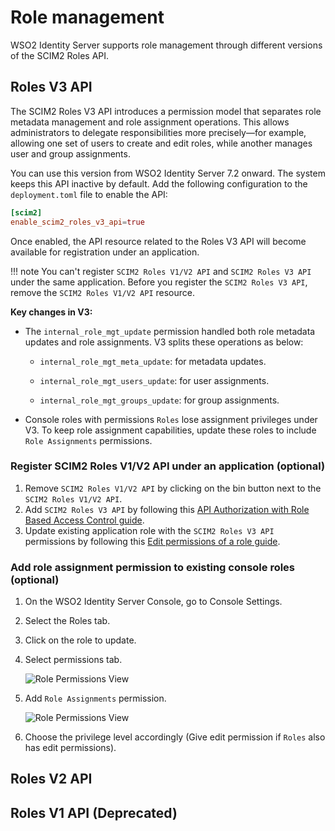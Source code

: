 # Role management

WSO2 Identity Server supports role management through different versions of the SCIM2 Roles API.

## Roles V3 API

The SCIM2 Roles V3 API introduces a permission model that separates role metadata management and role assignment operations. This allows administrators to delegate responsibilities more precisely—for example, allowing one set of users to create and edit roles, while another manages user and group assignments.

You can use this version from WSO2 Identity Server 7.2 onward. The system keeps this API inactive by default. Add the following configuration to the `deployment.toml` file to enable the API:

```toml
[scim2]
enable_scim2_roles_v3_api=true
```

Once enabled, the API resource related to the Roles V3 API will become available for registration under an application.

!!! note
    You can't register `SCIM2 Roles V1/V2 API` and `SCIM2 Roles V3 API` under the same application. Before you register the `SCIM2 Roles V3 API`, remove the `SCIM2 Roles V1/V2 API` resource.

**Key changes in V3:**

- The `internal_role_mgt_update` permission handled both role metadata updates and role assignments. V3 splits these operations as below:

    - `internal_role_mgt_meta_update`: for metadata updates.

    - `internal_role_mgt_users_update`: for user assignments.

    - `internal_role_mgt_groups_update`: for group assignments.
    
- Console roles with permissions `Roles` lose assignment privileges under V3. To keep role assignment capabilities, update these roles to include `Role Assignments` permissions.

### Register SCIM2 Roles V1/V2 API under an application (optional)

1. Remove `SCIM2 Roles V1/V2 API` by clicking on the bin button next to the `SCIM2 Roles V1/V2 API`.
2. Add `SCIM2 Roles V3 API` by following this [API Authorization with Role Based Access Control guide]({{base_path}}/guides/authorization/api-authorization/api-authorization).
3. Update existing application role with the `SCIM2 Roles V3 API` permissions by following this [Edit permissions of a role guide]({{base_path}}/guides/users/manage-roles/#edit-permissions-of-a-role).

### Add role assignment permission to existing console roles (optional)

1. On the WSO2 Identity Server Console, go to Console Settings.
2. Select the Roles tab.
3. Click on the role to update.
4. Select permissions tab.

    ![Role Permissions View]({{base_path}}/assets/img/apis/management-apis/role-management/role-view.png)

5. Add `Role Assignments` permission.

    ![Role Permissions View]({{base_path}}/assets/img/apis/management-apis/role-management/role-assignment-permission.png)

6. Choose the privilege level accordingly (Give edit permission if `Roles` also has edit permissions).

## Roles V2 API

## Roles V1 API (Deprecated)

